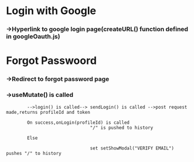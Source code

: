 # Login with Google

### ->Hyperlink to google login page(createURL() function defined in googleOauth.js)




# Forgot Passwoord

### ->Redirect to forgot password page

### ->useMutate() is called 
            -->login() is called--> sendLogin() is called -->post request made,returns profileId and token

            On success,onLogin(profileId) is called 
                                    "/" is pushed to history     

            Else  

                                    set setShowModal("VERIFY EMAIL")  pushes "/" to history
            


